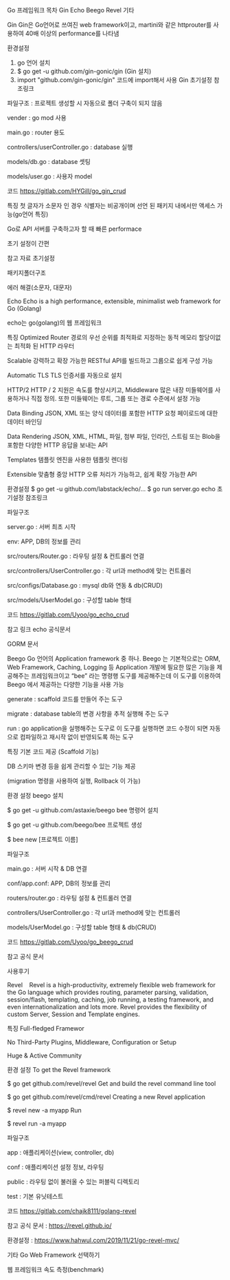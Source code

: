 Go 프레임워크
목차
Gin
Echo
Beego
Revel
기타


Gin
Gin은 Go언어로 쓰여진 web framework이고, martini와 같은 httprouter를 사용하여 40배 이상의 performance를 나타냄







환경설정
1. go 언어 설치
2. $ go get -u github.com/gin-gonic/gin (Gin 설치)
3. import "github.com/gin-gonic/gin" 코드에 import해서 사용
Gin 초기설정 참조링크



파일구조
: 프로젝트 생성할 시 자동으로 폴더 구축이 되지 않음



vender : go mod 사용

main.go : router 용도

controllers/userController.go : database 실행

models/db.go : database 셋팅

models/user.go : 사용자 model



코드
https://gitlab.com/HYGill/go_gin_crud



특징
첫 글자가 소문자 인 경우 식별자는 비공개이며 선언 된 패키지 내에서만 액세스 가능(go언어 특징)

Go로 API 서버를 구축하고자 할 때 빠른 performace

초기 설정이 간편



참고 자료
초기설정

패키지폴더구조

에러 해결(소문자, 대문자)







Echo
Echo is a high performance, extensible, minimalist web framework for Go (Golang)

echo는 go(golang)의 웹 프레임워크



특징
Optimized Router 경로의 우선 순위를 최적화로 지정하는 동적 메모리 할당이없는 최적화 된 HTTP 라우터

Scalable 강력하고 확장 가능한 RESTful API를 빌드하고 그룹으로 쉽게 구성 가능

Automatic TLS TLS 인증서를 자동으로 설치

HTTP/2 HTTP / 2 지원은 속도를 향상시키고, Middleware 많은 내장 미들웨어를 사용하거나 직접 정의. 또한 미들웨어는 루트, 그룹 또는 경로 수준에서 설정 가능

Data Binding JSON, XML 또는 양식 데이터를 포함한 HTTP 요청 페이로드에 대한 데이터 바인딩

Data Rendering JSON, XML, HTML, 파일, 첨부 파일, 인라인, 스트림 또는 Blob을 포함한 다양한 HTTP 응답을 보내는 API

Templates 템플릿 엔진을 사용한 템플릿 렌더링

Extensible 맞춤형 중앙 HTTP 오류 처리가 가능하고, 쉽게 확장 가능한 API



환경설정
$ go get -u github.com/labstack/echo/…
$ go run server.go
echo 초기설정 참조링크



파일구조


server.go : 서버 최초 시작

env: APP, DB의 정보를 관리

src/routers/Router.go : 라우팅 설정 & 컨트롤러 연결

src/controllers/UserController.go : 각 url과 method에 맞는 컨트롤러

src/configs/Database.go : mysql db와 연동 & db(CRUD)

src/models/UserModel.go : 구성할 table 형태



코드
https://gitlab.com/Uyoo/go_echo_crud



참고 링크
echo 공식문서

GORM 문서







Beego
Go 언어의 Application framework 중 하나. Beego 는 기본적으로는 ORM, Web Framework, Caching, Logging 등 Application 개발에 필요한 많은 기능을 제공해주는 프레임워크이고 “bee” 라는 명령행 도구를 제공해주는데 이 도구를 이용하여 Beego 에서 제공하는 다양한 기능을 사용 가능

generate : scaffold 코드를 만들어 주는 도구

migrate : database table의 변경 사항을 추적 실행해 주는 도구

run : go application을 실행해주는 도구로 이 도구를 실행하면 코드 수정이 되면 자동으로 컴파일하고 재시작 없이 반영되도록 하는 도구



특징
기본 코드 제공 (Scaffold 기능)

DB 스키마 변경 등을 쉽게 관리할 수 있는 기능 제공

(migration 명령을 사용하여 실행, Rollback 이 가능)



환경 설정
beego 설치

$ go get -u github.com/astaxie/beego
bee 명령어 설치

$ go get -u github.com/beego/bee
프로젝트 생성

$ bee new [프로젝트 이름]


파일구조


main.go : 서버 시작 & DB 연결

conf/app.conf: APP, DB의 정보를 관리

routers/router.go : 라우팅 설정 & 컨트롤러 연결

controllers/UserController.go : 각 url과 method에 맞는 컨트롤러

models/UserModel.go : 구성할 table 형태 & db(CRUD)



코드
https://gitlab.com/Uyoo/go_beego_crud



참고
공식 문서

사용후기







Revel   
Revel is a high-productivity, extremely flexible web framework for the Go language which provides routing, parameter parsing, validation, session/flash, templating, caching, job running, a testing framework, and even internationalization and lots more. Revel provides the flexibility of custom Server, Session and Template engines.



특징
Full-fledged Framewor

No Third-Party Plugins, Middleware, Configuration or Setup

Huge & Active Community



환경 설정
To get the Revel framework

$ go get github.com/revel/revel
Get and build the revel command line tool

$ go get github.com/revel/cmd/revel
Creating a new Revel application

$ revel new -a myapp
Run

$ revel run -a myapp


파일구조


app : 애플리케이션(view, controller, db)

conf : 애플리케이션 설정 정보, 라우팅

public : 라우팅 없이 불러올 수 있는 퍼블릭 디렉토리

test : 기본 유닛테스트



코드
https://gitlab.com/chajk8111/golang-revel



참고
공식 문서 : https://revel.github.io/

환경설정 : https://www.hahwul.com/2019/11/21/go-revel-mvc/







기타
Go Web Framework 선택하기

웹 프레임워크 속도 측정(benchmark)
